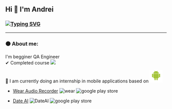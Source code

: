 ## Hi 👋 I'm Andrei
### [![Typing SVG](https://readme-typing-svg.demolab.com/?lines=QA+Engineer;Let's+make+this+world+🌏+better)](https://git.io/typing-svg)

---

### 🟠 About me:

I'm begginer QA Engineer  
✔ Completed course <a href="https://artsiomrusau.com" target="_blank"> <img src="https://img.shields.io/badge/A.Rusau-by%20Specialization%20Junior%20%2B-yellow"></a>

💬  I am currently doing an internship in mobile applications based on <a href="https://android.com" target="_blank" rel="noreferrer"> <img src="https://raw.githubusercontent.com/devicons/devicon/master/icons/android/android-original-wordmark.svg" alt="android" width="40" height="40"/> </a>

- <a href="https://play.google.com/store/apps/details?id=com.rimidalv.dictaphone" target="_blank">Wear Audio Recorder</a> <img src="https://play-lh.googleusercontent.com/aH-unPF4xJ2OiQW72dtZWq6c9nEy3EpDlVwhzW9sYhm-k85hwovTymUV5UY3JpG9f7k=s48-rw" alt=wear audio recorder width="19" height="19"> <img src="https://camo.githubusercontent.com/0970391e8ed2f4cf4b738e87494c203e0e13052a6b7fa0468588ff7984e9ea8a/68747470733a2f2f696d672e736869656c64732e696f2f62616467652f476f6f676c655f506c61792d3431343134313f7374796c653d666f722d7468652d6261646765266c6f676f3d676f6f676c652d706c6179266c6f676f436f6c6f723d7768697465" alt="google play store" width="90" height="20"> 

- <a href="https://play.google.com/store/apps/details?id=me.tyschenko.dateai" target="_blank">Date AI</a> <img src="https://play-lh.googleusercontent.com/0b0pkDQ-X213RqcFXcVu8g7fJxJIP4ClXXBIluWg3u0r7mfNPDX4q9JjuMqZJghEcSlZ=w240-h480-rw" alt="DateAI" width="19" height="19"> <img src="https://camo.githubusercontent.com/0970391e8ed2f4cf4b738e87494c203e0e13052a6b7fa0468588ff7984e9ea8a/68747470733a2f2f696d672e736869656c64732e696f2f62616467652f476f6f676c655f506c61792d3431343134313f7374796c653d666f722d7468652d6261646765266c6f676f3d676f6f676c652d706c6179266c6f676f436f6c6f723d7768697465" alt="google play store" width="90" height="20"> 



